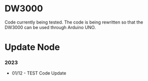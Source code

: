 # DW3000
Code currently being tested.
The code is being rewritten so that the DW3000 can be used through Arduino UNO.

# Update Node
### 2023
* 01/12 - TEST Code Update
